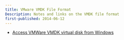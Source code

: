 ```yaml
---
title: VMware VMDK File Format
Description: Notes and links on the VMDK file format
first-published: 2014-06-12
---
```


*   [Access VMWare VMDK virtual disk from Windows](http://www.vmwarearena.com/2014/06/access-vmware-vmdk-virtual-disk-from-windows.html)
